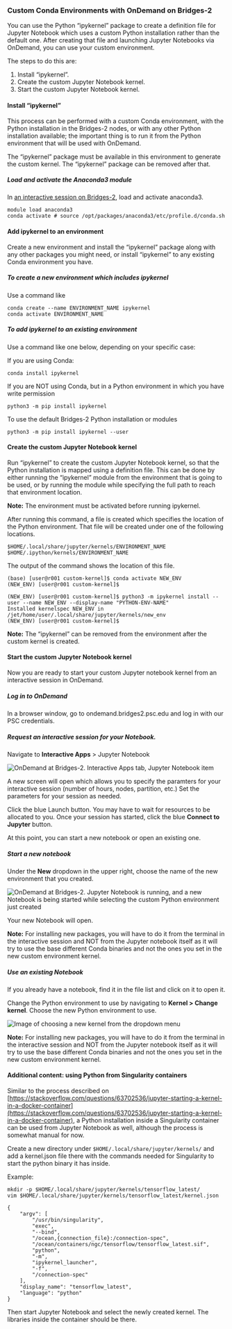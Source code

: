 <h3>Custom Conda Environments with OnDemand on Bridges-2</h3>

You can  use the Python “ipykernel” package to create a definition file for  Jupyter Notebook which
uses a custom Python installation rather than the default one. After creating that file and launching Jupyter Notebooks via
OnDemand, you can use your custom environment.

The steps to do this are:

1. Install “ipykernel”.
2. Create the custom Jupyter Notebook kernel.
3. Start the custom Jupyter Notebook kernel.

<h4>Install “ipykernel”</h4>

This process can be performed with a custom Conda environment, with the Python installation in the Bridges-2 nodes, or
with any other Python installation available; the important thing is to run it from the Python environment that will 
be used with OnDemand.

The “ipykernel” package must be available in this environment to generate the custom kernel. The
“ipykernel” package can be removed after that.


<h5>Load and activate the Anaconda3 module</h5>

In [an interactive session on Bridges-2](https://www.psc.edu/resources/bridges-2/user-guide-2/#interactive-sessions), load and activate anaconda3. 

```
module load anaconda3
conda activate # source /opt/packages/anaconda3/etc/profile.d/conda.sh
```


<h4>Add ipykernel to an environment</h4>

Create a new environment and install the “ipykernel” package along with any other packages you might need, or install “ipykernel” to any existing Conda environment you have.

<h5>To create a new environment which includes ipykernel</h5>

Use a command like

```
conda create --name ENVIRONMENT_NAME ipykernel
conda activate ENVIRONMENT_NAME
```


<h5>To add ipykernel to an existing environment</h5>


Use a command like one below, depending on your specific case:

If you are using Conda:
```
conda install ipykernel
```

If you are NOT using Conda, but in a Python environment in which you have write permission
```
python3 -m pip install ipykernel
```

To use the default Bridges-2 Python installation or modules
```
python3 -m pip install ipykernel --user
```

<h4>Create the custom Jupyter Notebook kernel</h4>

Run “ipykernel” to create the custom Jupyter Notebook kernel, so that the Python installation is mapped using
a definition file. This can be done by either running the “ipykernel” module from the environment that is going to be
used, or by running the module while specifying the full path to reach that environment location.

**Note:** The environment must be activated before running ipykernel.

After running this command, a file is created  which specifies the location of the Python environment. That file will be created under one of the following locations. 

```
$HOME/.local/share/jupyter/kernels/ENVIRONMENT_NAME
$HOME/.ipython/kernels/ENVIRONMENT_NAME
```
The output of the command shows the location of this file.

```
(base) [user@r001 custom-kernel]$ conda activate NEW_ENV
(NEW_ENV) [user@r001 custom-kernel]$

(NEW_ENV) [user@r001 custom-kernel]$ python3 -m ipykernel install --user --name NEW_ENV --display-name "PYTHON-ENV-NAME"
Installed kernelspec NEW_ENV in /jet/home/user/.local/share/jupyter/kernels/new_env
(NEW_ENV) [user@r001 custom-kernel]$
```

**Note:** The “ipykernel” can be removed from the environment after the custom kernel is created.

<h4>Start the custom Jupyter Notebook kernel</h4>

Now you are ready to start your custom Jupyter notebook kernel from an interactive session in OnDemand.

<h5>Log in to OnDemand</h5>
In a browser window, go to ondemand.bridges2.psc.edu and log in with our PSC credentials.

<h5>Request an interactive session for your Notebook.</h5>

Navigate to **Interactive Apps** > Jupyter Notebook

![OnDemand at Bridges-2. Interactive Apps tab, Jupyter Notebook item](https://github.com/pscedu/psc-wpdocs/raw/master/ondemand/custom_kernel/images/image1.png)

A new screen will open which allows you to specify the paramters for your interactive session (number of hours, nodes, partition, etc.) Set the parameters for your session as needed.

Click the blue Launch button. You may have to wait for resources to be allocated to you. Once your session has started, click the blue **Connect to Jupyter** button.

At this point, you can start a new notebook or open an existing one.

<h5>Start a new notebook</h5>


Under the **New** dropdown in the upper right, choose the name of the new environment that you created.

![OnDemand at Bridges-2. Jupyter Notebook is running, and a new Notebook is being started while selecting the custom Python environment just created](https://github.com/pscedu/psc-wpdocs/blob/master/ondemand/custom_kernel/images/image2.png)

Your new Notebook will open.

**Note:** For installing new packages, you will have to do it from the terminal in the interactive session and NOT from the Jupyter notebook itself
as it will try to use the base different Conda binaries and not the ones you set in the new custom environment kernel.



<h5>Use an existing Notebook</h5>


If you already have a notebook, find it in the file list and click on it to open it.

Change the Python environment to use by navigating to **Kernel > Change kernel**.  Choose the new Python environment to use.

![Image of choosing a new kernel from the dropdown menu](https://user-images.githubusercontent.com/3306741/160672432-a8477326-faf0-4351-9ba4-1ddbc10bcd78.png)

**Note:** For installing new packages, you will have to do it from the terminal in the interactive session and NOT from the Jupyter notebook itself
as it will try to use the base different Conda binaries and not the ones you set in the new custom environment kernel.


<h4>Additional content: using Python from Singularity containers</h4>


Similar to the process described
on  [https://stackoverflow.com/questions/63702536/jupyter-starting-a-kernel-in-a-docker-container](https://stackoverflow.com/questions/63702536/jupyter-starting-a-kernel-in-a-docker-container), a Python installation inside a Singularity container can be used from Jupyter Notebook as well, although the process
is somewhat manual for now.

Create a new directory under `$HOME/.local/share/jupyter/kernels/` and add a kernel.json file 
there with the commands needed for Singularity to start the python binary it has inside.

Example:

```
mkdir -p $HOME/.local/share/jupyter/kernels/tensorflow_latest/
vim $HOME/.local/share/jupyter/kernels/tensorflow_latest/kernel.json
```

```
{
    "argv": [
        "/usr/bin/singularity",
        "exec",
        "--bind",
        "/ocean,{connection_file}:/connection-spec",
        "/ocean/containers/ngc/tensorflow/tensorflow_latest.sif",
        "python",
        "-m",
        "ipykernel_launcher",
        "-f",
        "/connection-spec"
    ],
    "display_name": "tensorflow_latest",
    "language": "python"
}
```

Then start Jupyter Notebook and select the newly created kernel. The libraries inside the container should be there.


